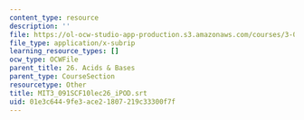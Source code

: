 ```yaml
---
content_type: resource
description: ''
file: https://ol-ocw-studio-app-production.s3.amazonaws.com/courses/3-091sc-introduction-to-solid-state-chemistry-fall-2010/01e3c6449fe3ace21807219c33300f7f_MIT3_091SCF10lec26_iPOD.srt
file_type: application/x-subrip
learning_resource_types: []
ocw_type: OCWFile
parent_title: 26. Acids & Bases
parent_type: CourseSection
resourcetype: Other
title: MIT3_091SCF10lec26_iPOD.srt
uid: 01e3c644-9fe3-ace2-1807-219c33300f7f
---
```


